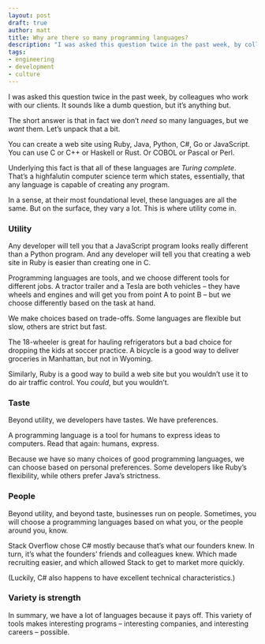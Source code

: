 ```yaml
---
layout: post
draft: true
author: matt
title: Why are there so many programming languages?
description: "I was asked this question twice in the past week, by colleagues who work with our clients. It’s a great question…"
tags:
- engineering
- development
- culture
---
```


I was asked this question twice in the past week, by colleagues who work with our clients. It sounds like a dumb question, but it’s anything but.

The short answer is that in fact we don’t *need* so many languages, but we *want* them. Let’s unpack that a bit.

You can create a web site using Ruby, Java, Python, C#, Go or JavaScript. You can use C or C++ or Haskell or Rust. Or COBOL or Pascal or Perl.

Underlying this fact is that all of these languages are *Turing complete*. That’s a highfalutin computer science term which states, essentially, that any language is capable of creating any program.

In a sense, at their most foundational level, these languages are all the same. But on the surface, they vary a lot. This is where utility come in.

### Utility

Any developer will tell you that a JavaScript program looks really different than a Python program. And any developer will tell you that creating a web site in Ruby is easier than creating one in C.

Programming languages are tools, and we choose different tools for different jobs. A tractor trailer and a Tesla are both vehicles – they have wheels and engines and will get you from point A to point B – but we choose differently based on the task at hand.

We make choices based on trade-offs. Some languages are flexible but slow, others are strict but fast.

The 18-wheeler is great for hauling refrigerators but a bad choice for dropping the kids at soccer practice. A bicycle is a good way to deliver groceries in Manhattan, but not in Wyoming.

Similarly, Ruby is a good way to build a web site but you wouldn’t use it to do air traffic control. You *could*, but you wouldn’t.

### Taste

Beyond utility, we developers have tastes. We have preferences.

A programming language is a tool for humans to express ideas to computers. Read that again: humans, express.

Because we have so many choices of good programming languages, we can choose based on personal preferences. Some developers like Ruby’s flexibility, while others prefer Java’s strictness.

### People

Beyond utility, and beyond taste, businesses run on people. Sometimes, you will choose a programming languages based on what you, or the people around you, know.

Stack Overflow chose C# mostly because that’s what our founders knew. In turn, it’s what the founders’ friends and colleagues knew. Which made recruiting easier, and which allowed Stack to get to market more quickly.

(Luckily, C# also happens to have excellent technical characteristics.)

### Variety is strength

In summary, we have a lot of languages because it pays off. This variety of tools makes interesting programs – interesting companies, and interesting careers – possible.

